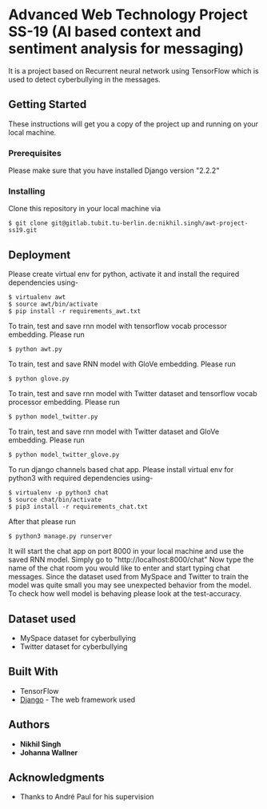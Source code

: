 # Advanced Web Technology Project SS-19 (AI based context and sentiment analysis for messaging)

It is a project based on Recurrent neural network using TensorFlow which is used to detect cyberbullying in the messages. 

## Getting Started

These instructions will get you a copy of the project up and running on your local machine.

### Prerequisites

Please make sure that you have installed Django version "2.2.2"


### Installing

Clone this repository in your local machine via
```
$ git clone git@gitlab.tubit.tu-berlin.de:nikhil.singh/awt-project-ss19.git
```

## Deployment

Please create virtual env for python, activate it and install the required 
dependencies using- 
```
$ virtualenv awt
$ source awt/bin/activate
$ pip install -r requirements_awt.txt
```

To train, test and save rnn model with tensorflow vocab processor embedding. 
Please run
```
$ python awt.py
```
To train, test and save RNN model with GloVe embedding. Please run
```
$ python glove.py
```
To train, test and save rnn model with Twitter dataset and tensorflow vocab processor 
embedding. Please run
```
$ python model_twitter.py
```
To train, test and save rnn model with Twitter dataset and GloVe embedding. 
Please run
```
$ python model_twitter_glove.py
```

To run django channels based chat app. Please install virtual env for python3 
with required dependencies using-
```
$ virtualenv -p python3 chat
$ source chat/bin/activate
$ pip3 install -r requirements_chat.txt
```

After that please run
```
$ python3 manage.py runserver
```
It will start the chat app on port 8000 in your local machine and use the saved 
RNN model. Simply go to "http://localhost:8000/chat" Now type the name of the 
chat room you would like to enter and start typing chat messages. Since the 
dataset used from MySpace and Twitter to train the model was quite small you may see 
unexpected behavior from the model. To check how well model is behaving please 
look at the test-accuracy.

## Dataset used
* MySpace dataset for cyberbullying
* Twitter dataset for cyberbullying

## Built With
* TensorFlow
* [Django](https://www.djangoproject.com/) - The web framework used


## Authors
* **Nikhil Singh**
* **Johanna Wallner**


## Acknowledgments

* Thanks to André Paul for his supervision